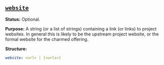 <a href="#heading--website"><h2 id="heading--website">`website`</h2></a>

**Status:** Optional.

**Purpose:** A string (or a list of strings) containing a link (or links) to
project websites. In general this is likely to be the upstream project website,
or the formal website for the charmed offering.

**Structure:**

```yaml
website: <url> | [<urls>]
```
